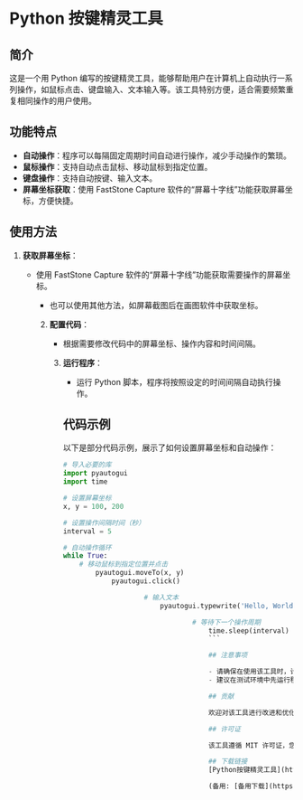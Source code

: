 # Python 按键精灵工具

## 简介

这是一个用 Python 编写的按键精灵工具，能够帮助用户在计算机上自动执行一系列操作，如鼠标点击、键盘输入、文本输入等。该工具特别方便，适合需要频繁重复相同操作的用户使用。

## 功能特点

- **自动操作**：程序可以每隔固定周期时间自动进行操作，减少手动操作的繁琐。
- **鼠标操作**：支持自动点击鼠标、移动鼠标到指定位置。
- **键盘操作**：支持自动按键、输入文本。
- **屏幕坐标获取**：使用 FastStone Capture 软件的“屏幕十字线”功能获取屏幕坐标，方便快捷。

## 使用方法

1. **获取屏幕坐标**：
   - 使用 FastStone Capture 软件的“屏幕十字线”功能获取需要操作的屏幕坐标。
      - 也可以使用其他方法，如屏幕截图后在画图软件中获取坐标。

      2. **配置代码**：
         - 根据需要修改代码中的屏幕坐标、操作内容和时间间隔。

         3. **运行程序**：
            - 运行 Python 脚本，程序将按照设定的时间间隔自动执行操作。

            ## 代码示例

            以下是部分代码示例，展示了如何设置屏幕坐标和自动操作：

            ```python
            # 导入必要的库
            import pyautogui
            import time

            # 设置屏幕坐标
            x, y = 100, 200

            # 设置操作间隔时间（秒）
            interval = 5

            # 自动操作循环
            while True:
                # 移动鼠标到指定位置并点击
                    pyautogui.moveTo(x, y)
                        pyautogui.click()

                                # 输入文本
                                    pyautogui.typewrite('Hello, World!')

                                            # 等待下一个操作周期
                                                time.sleep(interval)
                                                ```

                                                ## 注意事项

                                                - 请确保在使用该工具时，计算机处于安全状态，避免误操作造成不必要的损失。
                                                - 建议在测试环境中先运行程序，确保操作符合预期后再在正式环境中使用。

                                                ## 贡献

                                                欢迎对该工具进行改进和优化，如果您有任何建议或改进，请提交 Pull Request 或 Issue。

                                                ## 许可证

                                                该工具遵循 MIT 许可证，您可以自由使用、修改和分发。

                                                ## 下载链接
                                                [Python按键精灵工具](https://pan.quark.cn/s/c7ddbe23c3dd) 

                                                (备用: [备用下载](https://pan.baidu.com/s/1HIwfy_zzYO8vcVhNGZ-XHg?pwd=1234))
